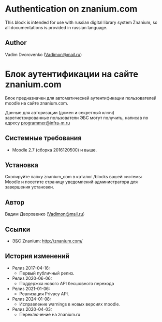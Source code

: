 Authentication on znanium.com
===============================

This block is intended for use with russian digital library system Znanium, 
so all documentations is provided in russian language.

Author
------
Vadim Dvorovenko (Vadimon@mail.ru)

Блок аутентификации на сайте znanium.com
========================================

Блок предназначен для автоматическей аутентификации пользователей moodle на сайте znanium.com.

Данные для авторизации (домен и секретный ключ) зарегистрированные пользователи ЭБС могут получить,
написав по адресу programmer@infra-m.ru

Системные требования
--------------------
- Moodle 2.7 (сборка 2016120500) и выше.

Установка
---------
Скопируйте папку znanium_com в каталог /blocks вашей системы Moodle и посетите страницу уведомлений администратора 
для завершения установки.

Автор
------
Вадим Дворовенко (Vadimon@mail.ru)

Ссылки
------
- ЭБС Znanium: http://znanium.com/

История изменений
-----------------
- Релиз 2017-04-16:
    - Первый публичный релиз.
- Релиз 2020-06-06:
    - Поддержка нового API бесшовного перехода
- Релиз 2021-01-06:
    - Реализация Privacy API.
- Релиз 2024-01-08:
  - Исправление warnings в новых версиях moodle.
- Релиз 2020-04-03:
  - Переключение на znanium.ru